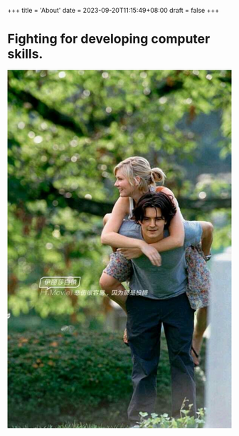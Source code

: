 +++
title = 'About'
date = 2023-09-20T11:15:49+08:00
draft = false
+++

# Fighting for developing computer skills.
![](resources/imgs/about-img.jpg)